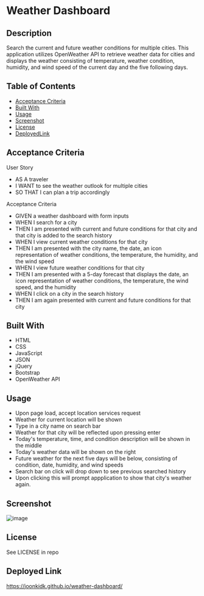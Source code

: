 # Weather Dashboard

## Description

Search the current and future weather conditions for multiple cities. This application utilizes OpenWeather API to retrieve weather data for cities and displays the weather consisting of temperature, weather condition, humidity, and wind speed of the current day and the five following days.

## Table of Contents

- [Acceptance Criteria](#acceptance-criteria)
- [Built With](#built-with)
- [Usage](#usage)
- [Screenshot](#screenshot)
- [License](#license)
- [DeployedLink](#deployed-link) 

## Acceptance Criteria

User Story
- AS A traveler
- I WANT to see the weather outlook for multiple cities
- SO THAT I can plan a trip accordingly

Acceptance Criteria
- GIVEN a weather dashboard with form inputs
- WHEN I search for a city
- THEN I am presented with current and future conditions for that city and that city is added to the search history
- WHEN I view current weather conditions for that city
- THEN I am presented with the city name, the date, an icon representation of weather conditions, the temperature, the humidity, and the wind speed
- WHEN I view future weather conditions for that city
- THEN I am presented with a 5-day forecast that displays the date, an icon representation of weather conditions, the temperature, the wind speed, and the humidity
- WHEN I click on a city in the search history
- THEN I am again presented with current and future conditions for that city

## Built With

- HTML
- CSS
- JavaScript
- JSON
- jQuery
- Bootstrap
- OpenWeather API

## Usage

- Upon page load, accept location services request
- Weather for current location will be shown
- Type in a city name on search bar
- Weather for that city will be reflected upon pressing enter
- Today's temperature, time, and condition description will be shown in the middle
- Today's weather data will be shown on the right 
- Future weather for the next five days will be below, consisting of condition, date, humidity, and wind speeds
- Search bar on click will drop down to see previous searched history
- Upon clicking this will prompt appplication to show that city's weather again.

## Screenshot

![image](https://user-images.githubusercontent.com/114375310/202767865-040a357d-c18c-4681-9775-abd3284ece68.png)

## License

See LICENSE in repo

## Deployed Link

https://joonkidk.github.io/weather-dashboard/